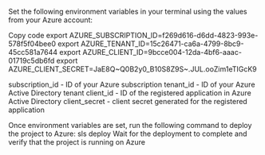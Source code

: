 Set the following environment variables in your terminal using the values from your Azure account:

Copy code
export AZURE_SUBSCRIPTION_ID=f269d616-d6dd-4823-993e-578f5f04bee0
export AZURE_TENANT_ID=15c26471-ca6a-4799-8bc9-45cc581a7644
export AZURE_CLIENT_ID=9bcce004-12da-4bf6-aaac-01719c5db6fd
export AZURE_CLIENT_SECRET=JaE8Q~Q0B2y0_B10S8Z9S~.JUL.ooZim1eTIGcK9

subscription_id - ID of your Azure subscription
tenant_id - ID of your Azure Active Directory tenant
client_id - ID of the registered application in Azure Active Directory
client_secret - client secret generated for the registered application

Once environment variables are set, run the following command to deploy the project to Azure:
sls deploy
Wait for the deployment to complete and verify that the project is running on Azure
